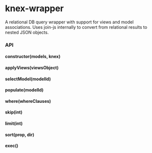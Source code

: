 # knex-wrapper

A relational DB query wrapper with support for views and model associations. Uses join-js internally to convert from relational results to nested JSON objects.

### API

#### constructor(models, knex)


#### applyViews(viewsObject)


#### selectModel(modelId)


#### populate(modelId)


#### where(whereClauses)


#### skip(int)


#### limit(int)


#### sort(prop, dir)


#### exec()


